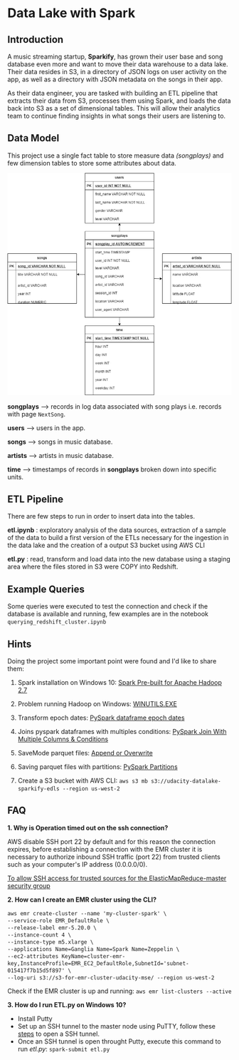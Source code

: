 # Data Lake with Spark 

## Introduction

A music streaming startup, **Sparkify**, has grown their user base and song database even more and want to move their data warehouse to a data lake. Their data resides in S3, in a directory of JSON logs on user activity on the app, as well as a directory with JSON metadata on the songs in their app.

As their data engineer, you are tasked with building an ETL pipeline that extracts their data from S3, processes them using Spark, and loads the data back into S3 as a set of dimensional tables. This will allow their analytics team to continue finding insights in what songs their users are listening to.

## Data Model 

This project use a single fact table to store measure data *(songplays)* and few dimension tables to store some attributes about data.

![](udacity-sparkifydb-data-model.jpg)

**songplays** --> records in log data associated with song plays i.e. records with page ```NextSong```.

**users** --> users in the app.

**songs** --> songs in music database.

**artists** --> artists in music database.

**time** --> timestamps of records in **songplays** broken down into specific units.


## ETL Pipeline

There are few steps to run in order to insert data into the tables.

**etl.ipynb** : exploratory analysis of the data sources, extraction of a sample of the data to build a first version of the ETLs necessary for the ingestion in the data lake and the creation of a output S3 bucket using AWS CLI

**etl.py** : read, transform and load data into the new database using a staging area where the files stored in S3 were COPY into Redshift.


## Example Queries

Some queries were executed to test the connection and check if the database is available and running, few examples are in the notebook ```querying_redshift_cluster.ipynb```

## Hints

Doing the project some important point were found and I'd like to share them:

1. Spark installation on Windows 10: [Spark Pre-built for Apache Hadoop 2.7](https://spark.apache.org/downloads.html)

2. Problem running Hadoop on Windows: [WINUTILS.EXE](https://cwiki.apache.org/confluence/display/HADOOP2/WindowsProblems)

3. Transform epoch dates: [PySpark dataframe epoch dates](https://stackoverflow.com/questions/49971903/converting-epoch-to-datetime-in-pyspark-data-frame-using-udf)

4. Joins pyspark dataframes with multiples conditions: [PySpark Join With Multiple Columns & Conditions](https://sparkbyexamples.com/pyspark/pyspark-join-two-or-multiple-dataframes/)

5. SaveMode parquet files: [Append or Overwrite](https://sparkbyexamples.com/pyspark/pyspark-read-and-write-parquet-file/)

6. Saving parquet files with partitions: [PySpark Partitions](https://sparkbyexamples.com/pyspark/pyspark-partitionby-example/)

7. Create a S3 bucket with AWS CLI: ```aws s3 mb s3://udacity-datalake-sparkify-edls --region us-west-2```

## FAQ

**1. Why is Operation timed out on the ssh connection?**

AWS disable SSH port 22 by default and for this reason the connection expires, before establishing a connection with the EMR cluster it is necessary to authorize inbound SSH traffic (port 22) from trusted clients such as your computer's IP address (0.0.0.0/0).

[To allow SSH access for trusted sources for the ElasticMapReduce-master security group](https://docs.aws.amazon.com/emr/latest/ManagementGuide/emr-connect-ssh-prereqs.html)

**2. How can I create an EMR cluster using the CLI?**

```
aws emr create-cluster --name 'my-cluster-spark' \
--service-role EMR_DefaultRole \
--release-label emr-5.20.0 \
--instance-count 4 \
--instance-type m5.xlarge \
--applications Name=Ganglia Name=Spark Name=Zeppelin \
--ec2-attributes KeyName=cluster-emr-key,InstanceProfile=EMR_EC2_DefaultRole,SubnetId='subnet-015417f7b15d5f897' \
--log-uri s3://s3-for-emr-cluster-udacity-mse/ --region us-west-2
```

Check if the EMR cluster is up and running: ```aws emr list-clusters --active```


**3. How do I run ETL.py on Windows 10?**

- Install Putty
- Set up an SSH tunnel to the master node using PuTTY, follow these [steps](https://docs.aws.amazon.com/emr/latest/ManagementGuide/emr-ssh-tunnel.html) to open a SSH tunnel.
- Once an SSH tunnel is open throught Putty, execute this command to run *etl.py*: ```spark-submit etl.py```




